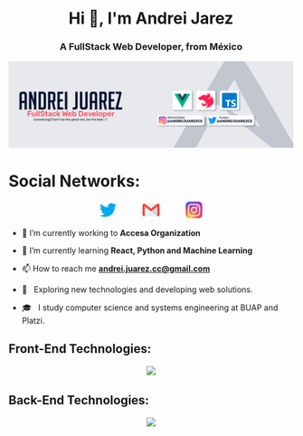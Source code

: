 <h1 align="center">Hi 👋, I'm Andrei Jarez</h1>
<h3 align="center">A FullStack Web Developer, from México</h3>

![mi perfil](https://github.com/AndreiJuarez/AndreiJuarez/blob/main/Github-Banner/Banner1.png)

# Social Networks:
<div align='center' style="display: flex; flex-wrap: wrap; justify-content: center; align-items: flex-start; column-gap: 20px;">
<a margin='0 0.8rem' style="margin: 0 0.8rem; outline: none;" href="https://twitter.com/AndreiJuarezCS" target="_blank"><img src="./assets/social-media/twitter.svg" alt="Andreijuarezcs" width="30"  /></a>
<a margin='0 0.8rem' style="margin: 0 0.8rem; outline: none;" href='mailto:andrei.juarez.cc@gmail.com' target='_blank'><img src="./assets/social-media/gmail.svg" width="30" alt="Andreijuarezcs" /></a>
<a margin='0 0.8rem' style="margin: 0 0.8rem; outline: none;" href="https://www.instagram.com/andreijuarezcs" target="_blank" ><img src="./assets/social-media/instagram.svg" alt="Andreijuarezcs" width='30'></a>
</div>

- 🔭 I’m currently working to **Accesa Organization**

- 🌱 I’m currently learning **React, Python and Machine Learning**

- 📫 How to reach me **andrei.juarez.cc@gmail.com**

- 🤔 &nbsp; Exploring new technologies and developing web solutions.
- 🎓 &nbsp; I study computer science and systems engineering at BUAP and Platzi.

 ## Front-End Technologies:
 
 <p align="center">
  <a href="https://skillicons.dev">
    <img src="https://skillicons.dev/icons?i=vue,electron,js,typescript,html,css,tailwind,ps" />
  </a>
</p>

 ## Back-End Technologies:
<p align="center">
  <a href="https://skillicons.dev">
    <img src="https://skillicons.dev/icons?i=nodejs,mysql,mongo,git,nestjs,express" />
  </a>
</p>
